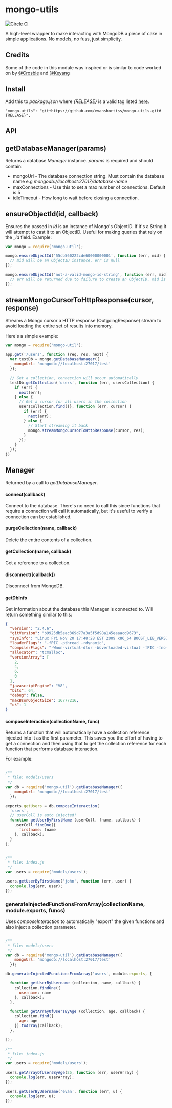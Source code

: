mongo-utils
===========

[![Circle CI](https://circleci.com/gh/evanshortiss/mongo-utils/tree/master.svg?style=svg)](https://circleci.com/gh/evanshortiss/mongo-utils/tree/master)

A high-level wrapper to make interacting with MongoDB a piece of cake in simple
applications. No models, no fuss, just simplicity.

## Credits
Some of the code in this module was inspired or is similar to code worked on by
[@Crosbie](https://github.com/Crosbie/) and
[@Keyang](https://github.com/Keyang/)

## Install
Add this to _package.json_ where _{RELEASE}_ is a valid tag listed
 [here](https://github.com/TkeITMobility/mongo-utils/releases).
```
"mongo-utils": "git+https://github.com/evanshortiss/mongo-utils.git#{RELEASE}",
```

## API

## getDatabaseManager(params)
Returns a database _Manager_ instance. _params_ is required and should contain:

* mongoUrl - The database connection string. Must contain the database name e.g
_mongodb://localhost:27017/database-name_
* maxConnections - Use this to set a max number of connections. Default is 5
* idleTimeout - How long to wait before closing a connection.

## ensureObjectId(id, callback)
Ensures the passed in _id_ is an instance of Mongo's ObjectID. If it's a String
it will attempt to cast it to an ObjectID. Useful for making queries that rely
on the _\_id_ field. Example:

```javascript
var mongo = require('mongo-util');

mongo.ensureObjectId('55cb560222cde60000000001', function (err, mid) {
  // mid will be an ObjectID instance, err is null
});

mongo.ensureObjectId('not-a-valid-mongo-id-string', function (err, mid) {
  // err will be returned due to failure to create an ObjectID, mid is null
});
```

## streamMongoCursorToHttpResponse(cursor, response)
Streams a Mongo cursor a HTTP response (OutgoingResponse) stream to avoid
loading the entire set of results into memory.

Here's a simple example:

```javascript
var mongo = require('mongo-util');

app.get('/users', function (req, res, next) {
  var testDb = mongo.getDatabaseManager({
    mongoUrl: 'mongodb://localhost:27017/test'
  });

  // Get a collection, connection will occur automatically
  testDb.getCollection('users', function (err, usersCollection) {
    if (err) {
      next(err);
    } else {
      // Get a cursor for all users in the collection
      usersCollection.find({}, function (err, cursor) {
        if (err) {
          next(err);
        } else {
          // Start streaming it back
          mongo.streamMongoCursorToHttpResponse(cursor, res);
        }
      });
    }
  });
})

```


## Manager
Returned by a call to _getDatabaseManager_.

#### connect(callback)
Connect to the database. There's no need to call this since functions that
require a connection will call it automatically, but it's useful to verify a
connection can be established.

#### purgeCollection(name, callback)
Delete the entire contents of a collection.

#### getCollection(name, callback)
Get a reference to a collection.

#### disconnect([callback])
Disconnect from MongoDB.

#### getDbInfo
Get information about the database this Manager is connected to. Will return
something similar to this:

```json
{
  "version": "2.4.6",
  "gitVersion": "b9925db5eac369d77a3a5f5d98a145eaaacd9673",
  "sysInfo": "Linux Fri Nov 20 17:48:28 EST 2009 x86_64 BOOST_LIB_VERSION=1_49",
  "loaderFlags": "-fPIC -pthread -rdynamic",
  "compilerFlags": "-Wnon-virtual-dtor -Woverloaded-virtual -fPIC -fno-strict-aliasing -ggdb -pthread -Wall -Wsign-compare -Wno-unknown-pragmas -Winvalid-pch -Werror -pipe -fno-builtin-memcmp -O3",
  "allocator": "tcmalloc",
  "versionArray": [
    2,
    4,
    6,
    0
  ],
  "javascriptEngine": "V8",
  "bits": 64,
  "debug": false,
  "maxBsonObjectSize": 16777216,
  "ok": 1
}
```

#### composeInteraction(collectionName, func)
Returns a function that will automatically have a collection reference injected
into it as the first parameter. This saves you the effort of having to get a
connection and then using that to get the collection reference for each
function that performs database interaction.

For example:

```javascript

/**
 * file: models/users
 */
var db = require('mongo-util').getDatabaseManager({
    mongoUrl: 'mongodb://localhost:27017/test'
  });

exports.getUsers = db.composeInteraction(
  'users',
  // userColl is auto injected!
  function getUserByFirstName (userColl, fname, callback) {
    userColl.findOne({
      firstname: fname
    }, callback);
  }
);


/**
 * file: index.js
 */
var users = require('models/users');

users.getUserByFirstName('john', function (err, user) {
  console.log(err, user);
});

```

### generateInjectedFunctionsFromArray(collectionName, module.exports, funcs)
Uses _composeInteraction_ to automatically "export" the given functions and
also inject a collection parameter.

```javascript

/**
 * file: models/users
 */
var db = require('mongo-util').getDatabaseManager({
    mongoUrl: 'mongodb://localhost:27017/test'
  });

db.generateInjectedFunctionsFromArray('users', module.exports, [

  function getUserByUsername (collection, name, callback) {
    collection.findOne({
      username: name
    }, callback);
  },

  function getArrayOfUsersByAge (collection, age, callback) {
    collection.find({
      age: age
    }).toArray(callback);
  },

]);

/**
 * file: index.js
 */
var users = require('models/users');

users.getArrayOfUsersByAge(25, function (err, userArray) {
  console.log(err, userArray);
});

users.getUserByUsername('evan', function (err, u) {
  console.log(err, u);
});

```
